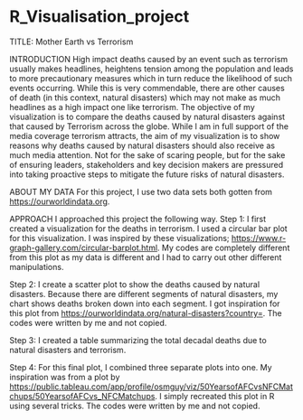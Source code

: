 # R_Visualisation_project

TITLE: Mother Earth vs Terrorism 

INTRODUCTION
High impact deaths caused by an event such as terrorism usually makes headlines, heightens tension among the population and leads to more precautionary measures which in turn reduce the likelihood of such events occurring. While this is very commendable, there are other causes of death (in this context, natural disasters) which may not make as much headlines as a high impact one like terrorism. The objective of my visualization is to compare the deaths caused by natural disasters against that caused by Terrorism across the globe. While I am in full support of the media coverage terrorism attracts, the aim of my visualization is to show reasons why deaths caused by natural disasters should also receive as much media attention. Not for the sake of scaring people, but for the sake of ensuring leaders, stakeholders and key decision makers are pressured into taking proactive steps to mitigate the future risks of natural disasters.

ABOUT MY DATA
For this project, I use two data sets both gotten from https://ourworldindata.org. 

APPROACH
I approached this project the following way. 
Step 1: I first created a visualization for the deaths in terrorism. I used a circular bar plot for this visualization. I was inspired by these visualizations; https://www.r-graph-gallery.com/circular-barplot.html. My codes are completely different from this plot as my data is different and I had to carry out other different manipulations.

Step 2: I create a scatter plot to show the deaths caused by natural disasters. Because there are different segments of natural disasters, my chart shows deaths broken down into each segment. I got inspiration for this plot from https://ourworldindata.org/natural-disasters?country=. The codes were written by me and not copied.

Step 3: I created a table summarizing the total decadal deaths due to natural disasters and terrorism.

Step 4: For this final plot, I combined three separate plots into one. My inspiration was from a plot by https://public.tableau.com/app/profile/osmguy/viz/50YearsofAFCvsNFCMatchups/50YearsofAFCvs_NFCMatchups. I simply recreated this plot in R using several tricks. The codes were written by me and not copied.
